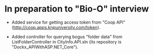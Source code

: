 In preparation to "Bio-O" interview
===================================

* Added service for getting access token from "Coop API" (http://coop.apps.knpuniversity.com/token).

* Added controller for querying bogus "folder data" from ListFolderController in CityInfo.API.sln (its repository is "Dockx\_APIWithASP.NET\_Core").
